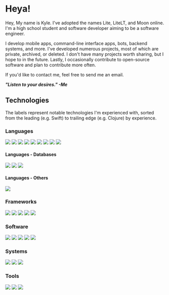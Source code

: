 # Heya!

Hey, My name is Kyle. I've adopted the names Lite, LiteLT, and Moon online. I'm a high school student and software
developer aiming to be a software engineer.

I develop mobile apps, command-line interface apps, bots, backend systems, and more. I've developed numerous projects,
most of which are private, archived, or deleted. I don't have many projects worth sharing, but I hope to in the
future. Lastly, I occasionally contribute to open-source software and plan to contribute more often.

If you'd like to contact me, feel free to send me an email.

***"Listen to your desires." -Me***

## Technologies
<!-- ![](https://img.shields.io/badge/?-?-??style=flat&logo=?&logoColor=white) -->

The labels represent notable technologies I'm experienced with, sorted from the leading (e.g. Swift) to trailing edge
(e.g. Clojure) by experience.

### Languages

![](https://img.shields.io/badge/Swift-Language-red?style=flat&logo=swift&logoColor=white)
![](https://img.shields.io/badge/Rust-Language-red?style=flat&logo=rust&logoColor=white)
![](https://img.shields.io/badge/Python-Language-red?style=flat&logo=python&logoColor=white)
![](https://img.shields.io/badge/Dart-Language-red?style=flat&logo=dart&logoColor=white)
![](https://img.shields.io/badge/JavaScript-Language-red?style=flat&logo=javascript&logoColor=white)
![](https://img.shields.io/badge/Kotlin-Language-red?style=flat&logo=kotlin&logoColor=white)
![](https://img.shields.io/badge/Java-Language-red?style=flat&logo=java&logoColor=white)
![](https://img.shields.io/badge/SQL-Language-red?style=flat&logo=sql&logoColor=white)
![](https://img.shields.io/badge/Clojure-Language-red?style=flat&logo=clojure&logoColor=white)

#### Languages - Databases

![](https://img.shields.io/badge/SQLite-SQL-red?style=flat&logo=sqlite&logoColor=white)
![](https://img.shields.io/badge/PostgreSQL-SQL-red?style=flat&logo=postgresql&logoColor=white)
![](https://img.shields.io/badge/RethinkDB-NoSQL-red?style=flat&logo=rethinkdb&logoColor=white)

#### Languages - Others

![](https://img.shields.io/badge/GraphQL-Language-red?style=flat&logo=graphql&logoColor=white)

### Frameworks
<!-- SwiftUI does not have its own icon yet -->
![](https://img.shields.io/badge/SwiftUI-Framework-orange?style=flat&logo=swift&logoColor=white)
![](https://img.shields.io/badge/Apollo-Framework-orange?style=flat&logo=apollo-graphql&logoColor=white)
![](https://img.shields.io/badge/Node.js-Framework-orange?style=flat&logo=node.js&logoColor=white)
![](https://img.shields.io/badge/Flutter-Framework-orange?style=flat&logo=flutter&logoColor=white)
![](https://img.shields.io/badge/Deno-Framework-orange?style=flat&logo=deno&logoColor=white)

### Software

![](https://img.shields.io/badge/Git-Software-yellow?style=flat&logo=git&logoColor=white)
![](https://img.shields.io/badge/Homebrew-Software-yellow?style=flat&logo=homebrew&logoColor=white)
![](https://img.shields.io/badge/Insomnia-Software-yellow?style=flat&logo=insomnia&logoColor=white)
![](https://img.shields.io/badge/Postman-Software-yellow?style=flat&logo=postman&logoColor=white)
![](https://img.shields.io/badge/cURL-Software-yellow?style=flat&logo=curl&logoColor=white)

### Systems

![](https://img.shields.io/badge/iOS-OS-seagreen?style=flat&logo=ios&logoColor=white)
![](https://img.shields.io/badge/macOS-OS-seagreen?style=flat&logo=macos&logoColor=white)
![](https://img.shields.io/badge/Unix-OS-seagreen?style=flat&logo=unix&logoColor=white)

### Tools

![](https://img.shields.io/badge/Xcode-IDE-cornflowerblue?style=flat&logo=xcode&logoColor=white)
![](https://img.shields.io/badge/Visual%20Studio%20Code-Code%20Editor-cornflowerblue?style=flat&logo=visual-studio-code&logoColor=white)
![](https://img.shields.io/badge/JetBrains-IntelliJ%20Derivations-cornflowerblue?style=flat&logo=clion&logoColor=white)

<!-- Next section color: darkorchid -->